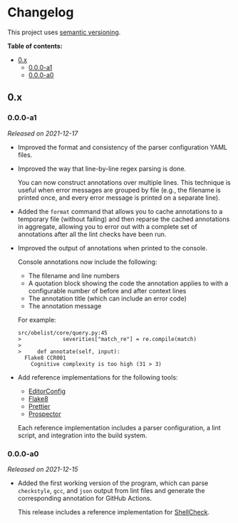 # Changelog

This project uses [semantic versioning][semver].

**Table of contents:**

- [0.x](#0x)
  - [0.0.0-a1](#000-a1)
  - [0.0.0-a0](#000-a0)

[semver]: https://semver.org/

<!--

## Unreleased

- Add reference implementations for the following tools:

  - [cSpell][cspell]
  - [Lintspaces][lintspaces]
  - [MarkdownLint][markdownlint]
  - [shfmt][shfmt]
  - [Whitespace Total Fixer][wtf]

  Each reference implementation includes a parser configuration, a lint script, and integration into the build system.

-->

## 0.x

### 0.0.0-a1

_Released on 2021-12-17_

- Improved the format and consistency of the parser configuration YAML files.

- Improved the way that line-by-line regex parsing is done.

  You can now construct annotations over multiple lines. This technique is useful when error messages are grouped by file (e.g., the filename is printed once, and every error message is printed on a separate line).

- Added the `format` command that allows you to cache annotations to a temporary file (without failing) and then reparse the cached annotations in aggregate, allowing you to error out with a complete set of annotations after all the lint checks have been run.

- Improved the output of annotations when printed to the console.

  Console annotations now include the following:

  - The filename and line numbers
  - A quotation block showing the code the annotation applies to with a configurable number of before and after context lines
  - The annotation title (which can include an error code)
  - The annotation message

  For example:

  ```text
  src/obelist/core/query.py:45
  >             severities["match_re"] = re.compile(match)
  >
  >     def annotate(self, input):
    Flake8 CCR001
      Cognitive complexity is too high (31 > 3)
  ```

- Add reference implementations for the following tools:

  - [EditorConfig][editorconfig]
  - [Flake8][flake8]
  - [Prettier][prettier]
  - [Prospector][prospector]

  Each reference implementation includes a parser configuration, a lint script, and integration into the build system.

### 0.0.0-a0

_Released on 2021-12-15_

- Added the first working version of the program, which can parse `checkstyle`, `gcc`, and `json` output from lint files and generate the corresponding annotation for GitHub Actions.

  This release includes a reference implementation for [ShellCheck][shellcheck].

[cspell]: https://cspell.org/
[editorconfig]: https://editorconfig.org/
[flake8]: https://flake8.pycqa.org/en/latest/
[jq]: https://stedolan.github.io/jq/manual/
[lintspaces]: https://github.com/evanshortiss/lintspaces-cli
[markdownlint]: https://github.com/igorshubovych/markdownlint-cli
[prettier]: https://prettier.io/
[prospector]: http://prospector.landscape.io/en/master/
[shellcheck]: https://www.shellcheck.net/
[shfmt]: https://github.com/patrickvane/shfmt
[wtf]: https://github.com/dlenski/wtf
[xpath]: https://lxml.de/xpathxslt.html
